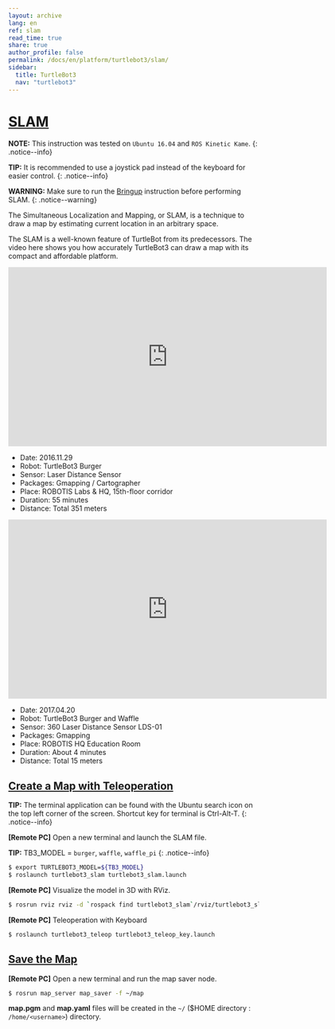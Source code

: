 ```yaml
---
layout: archive
lang: en
ref: slam
read_time: true
share: true
author_profile: false
permalink: /docs/en/platform/turtlebot3/slam/
sidebar:
  title: TurtleBot3
  nav: "turtlebot3"
---
```


<div style="counter-reset: h1 11"></div>

# [SLAM](#slam)

**NOTE:** This instruction was tested on `Ubuntu 16.04` and `ROS Kinetic Kame`.
{: .notice--info}

**TIP:** It is recommended to use a joystick pad instead of the keyboard for easier control.
{: .notice--info}

**WARNING:** Make sure to run the [Bringup][bringup] instruction before performing SLAM.
{: .notice--warning}

The Simultaneous Localization and Mapping, or SLAM, is a technique to draw a map by estimating current location in an arbitrary space.

The SLAM is a well-known feature of TurtleBot from its predecessors. The video here shows you how accurately TurtleBot3 can draw a map with its compact and affordable platform.

<iframe width="640" height="360" src="https://www.youtube.com/embed/lkW4-dG2BCY" frameborder="0" allowfullscreen></iframe>

* Date: 2016.11.29
* Robot: TurtleBot3 Burger
* Sensor: Laser Distance Sensor
* Packages: Gmapping / Cartographer
* Place: ROBOTIS Labs & HQ, 15th-floor corridor
* Duration: 55 minutes
* Distance: Total 351 meters

<iframe width="640" height="360" src="https://www.youtube.com/embed/7mEKrT_cKWI" frameborder="0" allowfullscreen></iframe>

* Date: 2017.04.20
* Robot: TurtleBot3 Burger and Waffle
* Sensor: 360 Laser Distance Sensor LDS-01
* Packages: Gmapping
* Place: ROBOTIS HQ Education Room
* Duration: About 4 minutes
* Distance: Total 15 meters

## [Create a Map with Teleoperation](#create-a-map-with-teleoperation)

**TIP:** The terminal application can be found with the Ubuntu search icon on the top left corner of the screen. Shortcut key for terminal is Ctrl-Alt-T.
{: .notice--info}

**[Remote PC]** Open a new terminal and launch the SLAM file.

**TIP:** TB3_MODEL = `burger`, `waffle`, `waffle_pi` 
{: .notice--info}

``` bash
$ export TURTLEBOT3_MODEL=${TB3_MODEL}
$ roslaunch turtlebot3_slam turtlebot3_slam.launch
```

**[Remote PC]** Visualize the model in 3D with RViz.

``` bash
$ rosrun rviz rviz -d `rospack find turtlebot3_slam`/rviz/turtlebot3_slam.rviz
```

**[Remote PC]** Teleoperation with Keyboard

``` bash
$ roslaunch turtlebot3_teleop turtlebot3_teleop_key.launch
```

## [Save the Map](#save-the-map)

**[Remote PC]** Open a new terminal and run the map saver node.

``` bash
$ rosrun map_server map_saver -f ~/map
```

**map.pgm** and **map.yaml** files will be created in the `~/` ($HOME directory : `/home/<username>`) directory.

[bringup]: /docs/en/platform/turtlebot3/bringup/
